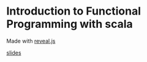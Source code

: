 # Introduction to Functional Programming with scala 
Made with [reveal.js](https://github.com/hakimel/reveal.js)

[slides](http://www.slideshare.net/ssuser3cc257/fp-intro-scala)
